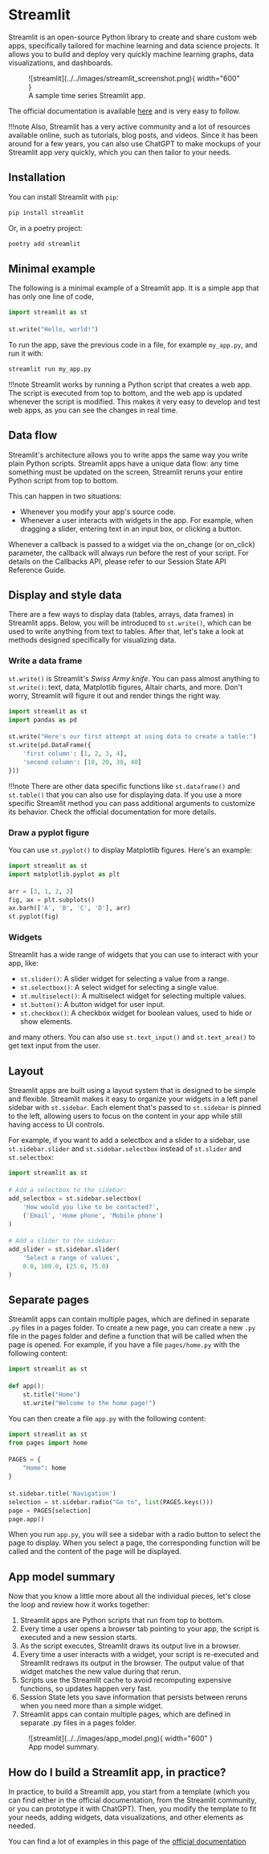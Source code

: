 # Streamlit

Streamlit is an open-source Python library to create and share custom web apps, specifically tailored
for machine learning and data science projects. It allows you to build and deploy very quickly machine
learning graphs, data visualizations, and dashboards.

<figure markdown>
  ![streamlit](../../images/streamlit_screenshot.png){ width="600" }
  <figcaption>A sample time series Streamlit app.</figcaption>
</figure>


The official documentation is available [here](https://docs.streamlit.io/get-started) and is very
easy to follow.

!!!note
    Also, Streamlit has a very active community and a lot of resources available online, such as tutorials,
    blog posts, and videos. Since it has been around for a few years, you can also use ChatGPT to 
    make mockups of your Streamlit app very quickly, which you can then tailor to your needs.

## Installation

You can install Streamlit with `pip`:

```bash
pip install streamlit
```

Or, in a poetry project:

```bash
poetry add streamlit
```

## Minimal example

The following is a minimal example of a Streamlit app. It is a simple app that has only one line of code,

```python
import streamlit as st

st.write("Hello, world!")
```

To run the app, save the previous code in a file, for example `my_app.py`, and run it with:

```bash
streamlit run my_app.py
```

!!!note
    Streamlit works by running a Python script that creates a web app. The script is executed from top to bottom,
    and the web app is updated whenever the script is modified. This makes it very easy to develop and test
    web apps, as you can see the changes in real time.

## Data flow

Streamlit's architecture allows you to write apps the same way you write plain Python scripts. 
Streamlit apps have a unique data flow: any time something must be updated on the screen, Streamlit 
reruns your entire Python script from top to bottom.

This can happen in two situations:

* Whenever you modify your app's source code.
* Whenever a user interacts with widgets in the app. For example, when dragging a slider, 
entering text in an input box, or clicking a button.

Whenever a callback is passed to a widget via the on_change (or on_click) parameter, the callback 
will always run before the rest of your script. For details on the Callbacks API, please refer to 
our Session State API Reference Guide.

## Display and style data

There are a few ways to display data (tables, arrays, data frames) in Streamlit apps. 
Below, you will be introduced to `st.write()`, which can be used to write anything from text to tables. 
After that, let's take a look at methods designed specifically for visualizing data.

### Write a data frame

`st.write()` is Streamlit's _Swiss Army knife_. You can pass almost anything to `st.write()`: text, data, 
Matplotlib figures, Altair charts, and more. Don't worry, Streamlit will figure it out and render things 
the right way.
    
```python
import streamlit as st
import pandas as pd

st.write("Here's our first attempt at using data to create a table:")
st.write(pd.DataFrame({
    'first column': [1, 2, 3, 4],
    'second column': [10, 20, 30, 40]
}))
```

!!!note
    There are other data specific functions like `st.dataframe()` and `st.table()` that you can also use 
    for displaying data. If you use a more specific Streamlit method you can pass additional 
    arguments to customize its behavior. Check the official documentation for more details.

### Draw a pyplot figure

You can use `st.pyplot()` to display Matplotlib figures. Here's an example:

```python
import streamlit as st
import matplotlib.pyplot as plt

arr = [3, 1, 2, 3]
fig, ax = plt.subplots()
ax.barh(['A', 'B', 'C', 'D'], arr)
st.pyplot(fig)
```

### Widgets

Streamlit has a wide range of widgets that you can use to interact with your app, like:

* `st.slider()`: A slider widget for selecting a value from a range.
* `st.selectbox()`: A select widget for selecting a single value.
* `st.multiselect()`: A multiselect widget for selecting multiple values.
* `st.button()`: A button widget for user input.
* `st.checkbox()`: A checkbox widget for boolean values, used to hide or show elements.
 
and many others. You can also use `st.text_input()` and `st.text_area()` to get text input from the user.

## Layout

Streamlit apps are built using a layout system that is designed to be simple and flexible.
Streamlit makes it easy to organize your widgets in a left panel sidebar with `st.sidebar`. 
Each element that's passed to `st.sidebar` is pinned to the left, allowing users to focus on the content 
in your app while still having access to UI controls.

For example, if you want to add a selectbox and a slider to a sidebar, use `st.sidebar.slider`
and `st.sidebar.selectbox` instead of `st.slider` and `st.selectbox`:

```python
import streamlit as st

# Add a selectbox to the sidebar:
add_selectbox = st.sidebar.selectbox(
    'How would you like to be contacted?',
    ('Email', 'Home phone', 'Mobile phone')
)

# Add a slider to the sidebar:
add_slider = st.sidebar.slider(
    'Select a range of values',
    0.0, 100.0, (25.0, 75.0)
)
```

## Separate pages

Streamlit apps can contain multiple pages, which are defined in separate `.py` files in a pages folder.
To create a new page, you can create a new `.py` file in the pages folder and define a function that
will be called when the page is opened. For example, if you have a file `pages/home.py` with the following
content:

```python
import streamlit as st

def app():
    st.title("Home")
    st.write("Welcome to the home page!")
```

You can then create a file `app.py` with the following content:

```python
import streamlit as st
from pages import home

PAGES = {
    "Home": home
}

st.sidebar.title('Navigation')
selection = st.sidebar.radio("Go to", list(PAGES.keys()))
page = PAGES[selection]
page.app()
```

When you run `app.py`, you will see a sidebar with a radio button to select the page to display. 
When you select a page, the corresponding function will be called and the content of the page will be displayed.

## App model summary

Now that you know a little more about all the individual pieces, let's close the loop and review how it works together:

1. Streamlit apps are Python scripts that run from top to bottom.
2. Every time a user opens a browser tab pointing to your app, the script is executed and a new session starts.
3. As the script executes, Streamlit draws its output live in a browser.
4. Every time a user interacts with a widget, your script is re-executed and Streamlit redraws its output in the 
  browser. The output value of that widget matches the new value during that rerun.
5. Scripts use the Streamlit cache to avoid recomputing expensive functions, so updates happen very fast.
6. Session State lets you save information that persists between reruns when you need more than a simple widget.
7. Streamlit apps can contain multiple pages, which are defined in separate .py files in a pages folder.

<figure markdown>
  ![streamlit](../../images/app_model.png){ width="600" }
  <figcaption>App model summary.</figcaption>
</figure>


## How do I build a Streamlit app, in practice?

In practice, to build a Streamlit app, you start from a template (which you can find either in the official documentation,
from the Streamlit community, or you can prototype it with ChatGPT). 
Then, you modify the template to fit your needs, adding widgets, data visualizations, and other elements as needed.

You can find a lot of examples in this page of the 
[official documentation](https://docs.streamlit.io/get-started/tutorials/create-a-multipage-app)